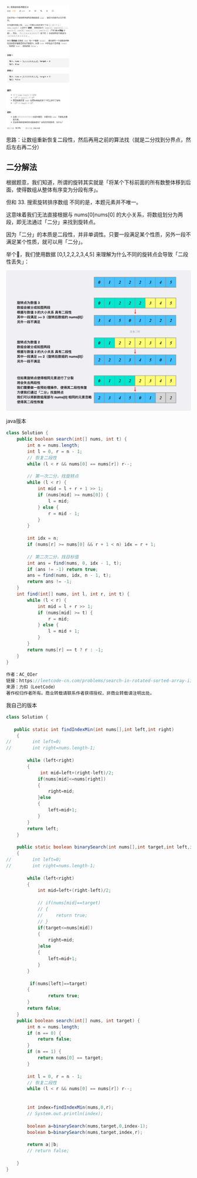 <img src="81.搜索旋转排序数组2.assets/image-20210423092119293.png" alt="image-20210423092119293" style="zoom:33%;" />

思路：让数组重新恢复二段性，然后再用之前的算法找（就是二分找到分界点，然后左右再二分）

## 二分解法

根据题意，我们知道，所谓的旋转其实就是「将某个下标前面的所有数整体移到后面，使得数组从整体有序变为分段有序」。

但和 33. 搜索旋转排序数组 不同的是，本题元素并不唯一。

这意味着我们无法直接根据与 nums[0]nums[0] 的大小关系，将数组划分为两段，即无法通过「二分」来找到旋转点。

因为「二分」的本质是二段性，并非单调性。只要一段满足某个性质，另外一段不满足某个性质，就可以用「二分」。

举个🌰，我们使用数据 [0,1,2,2,2,3,4,5] 来理解为什么不同的旋转点会导致「二段性丢失」：

![image.png](81.搜索旋转排序数组2.assets/1617852745-LoBNPK-image.png)

java版本

```java
class Solution {
    public boolean search(int[] nums, int t) {
        int n = nums.length;
        int l = 0, r = n - 1;
        // 恢复二段性
        while (l < r && nums[0] == nums[r]) r--;

        // 第一次二分，找旋转点
        while (l < r) {
            int mid = l + r + 1 >> 1;
            if (nums[mid] >= nums[0]) {
                l = mid;
            } else {
                r = mid - 1;
            }
        }
        
        int idx = n;
        if (nums[r] >= nums[0] && r + 1 < n) idx = r + 1;

        // 第二次二分，找目标值
        int ans = find(nums, 0, idx - 1, t);
        if (ans != -1) return true;
        ans = find(nums, idx, n - 1, t);
        return ans != -1;
    }
    int find(int[] nums, int l, int r, int t) {
        while (l < r) {
            int mid = l + r >> 1;
            if (nums[mid] >= t) {
                r = mid;
            } else {
                l = mid + 1;
            }
        }
        return nums[r] == t ? r : -1;
    }
}

作者：AC_OIer
链接：https://leetcode-cn.com/problems/search-in-rotated-sorted-array-ii/solution/gong-shui-san-xie-xiang-jie-wei-he-yuan-xtam4/
来源：力扣（LeetCode）
著作权归作者所有。商业转载请联系作者获得授权，非商业转载请注明出处。
```



我自己的版本

```java
class Solution {
    
   public static int findIndexMin(int nums[],int left,int right)
    {
//        int left=0;
//        int right=nums.length-1;
       
        while (left<right)
        {
             int mid=left+(right-left)/2;
            if(nums[mid]<=nums[right])
            {
                right=mid;
            }else
            {
                left=mid+1;
            }
        }
        return left;
    }

    public static boolean binarySearch(int nums[],int target,int left,int right)
    {
//        int left=0;
//        int right=nums.length-1;
        
        while (left<right)
        {
            int mid=left+(right-left)/2;
            
            // if(nums[mid]==target)
            // {
            //     return true;
            // }
            if(target<=nums[mid])
            {
                right=mid;
            }else
            {
                left=mid+1;
            }
        }

         if(nums[left]==target)
        {
                return true;
        }
        return false;
    }
    public boolean search(int[] nums, int target) {
        int n = nums.length;
        if (n == 0) {
            return false;
        }
        if (n == 1) {
            return nums[0] == target;
        }

        int l = 0, r = n - 1;
        // 恢复二段性
        while (l < r && nums[0] == nums[r]) r--;

        
        int index=findIndexMin(nums,0,r);
        // System.out.println(index);
        
        boolean a=binarySearch(nums,target,0,index-1);
        boolean b=binarySearch(nums,target,index,r);
    
        return a||b;
        // return false;

    }
}
```

